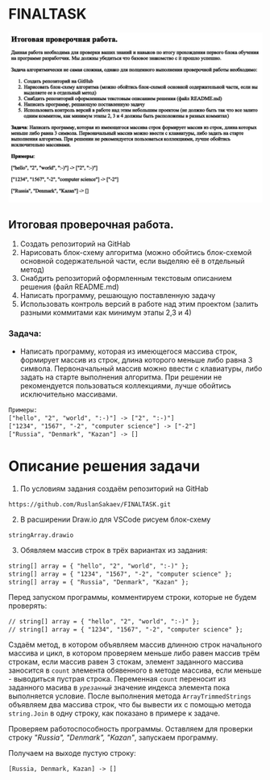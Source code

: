 # FINALTASK
![Logo](Control_work.png)

## Итоговая проверочная работа.
1. Создать репозиторий на GitHab
2. Нарисовать блок-схему алгоритма (можно обойтись блок-схемой основной содержательной части, если выделяю её в отдельный метод)
3. Снабдить репозиторий оформленным текстовым описанием решения (файл README.md)
4. Написать программу, решающую поставленную задачу
5. Использовать контроль версий в работе над этим проектом (залить разными коммитами как минимум этапы 2,3 и 4)

### Задача:

* Написать программу, которая из имеющегося массива строк,
формирует массив из строк, 
длина которого меньше либо равна 3 символа.
Первоначальный массив можно ввести с клавиатуры,
либо задать на старте выполнения алгоритма.
При решении не рекомендуется пользоваться коллекциями, лучше обойтись исключительно массивами.
```
Примеры:
["hello", "2", "world", ":-)"] -> ["2", ":-)"]
["1234", "1567", "-2", "computer science"] -> ["-2"] 
["Russia", "Denmark", "Kazan"] -> []
```

# Описание решения задачи
1. По условиям задания создаём репозиторий на GitHab
```
https://github.com/RuslanSakaev/FINALTASK.git
```
2. В расширении Draw.io для VSCode рисуем блок-схему
```
stringArray.drawio
```
3.  Обявляем массив строк в трёх вариантах из задания:
```
string[] array = { "hello", "2", "world", ":-)" };
string[] array = { "1234", "1567", "-2", "computer science" };
string[] array = { "Russia", "Denmark", "Kazan" }; 
```
Перед запуском программы, комментируем строки, которые не будем проверять:
```
// string[] array = { "hello", "2", "world", ":-)" };
// string[] array = { "1234", "1567", "-2", "computer science" };
```
Сздаём метод, в котором объявляем массив длинною строк начального массива
и цикл, в котором проверяем меньше либо равен массив трём строкам,
если массив равен 3 стокам, элемент заданного массива заносится в `count` элемента обявенного в методе массива,
если меньше - выводиться пустрая строка.
Переменная `count` переносит из заданного масива в *`урезанный`* значение индекса элемента пока выполняется условие. 
После выполнения метода `ArrayTrimmedStrings` объявляем два массива строк, что бы вывести их с помощью метода `string.Join` в одну строку, как показано в примере к задаче. 

Проверяем работоспособность программы.
Оставляем для проверки строку *"Russia", "Denmark", "Kazan"*, запускаем программу.

Получаем на выходе пустую строку:
~~~
[Russia, Denmark, Kazan] -> []
~~~